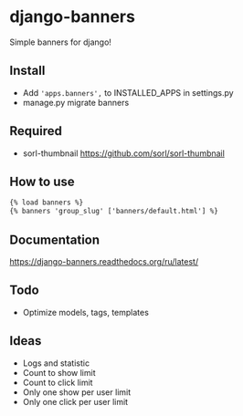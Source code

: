 ﻿django-banners
==============

Simple banners for django!


Install
-------
* Add ```'apps.banners',``` to INSTALLED_APPS in settings.py
* manage.py migrate banners


Required
--------
* sorl-thumbnail https://github.com/sorl/sorl-thumbnail


How to use
----------
```html
{% load banners %}
{% banners 'group_slug' ['banners/default.html'] %}
```


Documentation
-------------
https://django-banners.readthedocs.org/ru/latest/


Todo
----
* Optimize models, tags, templates


Ideas
-----
* Logs and statistic
* Count to show limit
* Count to click limit
* Only one show per user limit
* Only one click per user limit
